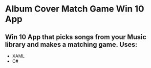 # Album Cover Match Game Win 10 App
## Win 10 App that picks songs from your Music library and makes a matching game. Uses:
* XAML
* C#